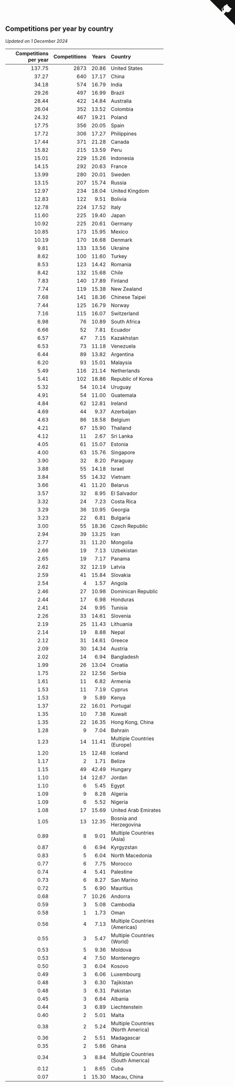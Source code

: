 ## Competitions per year by country

*Updated on  1 December 2024*

| Competitions per year | Competitions | Years | Country |
| ---: | ---: | ---: | :--- |
| 137.75 | 2873 | 20.86 | United States |
| 37.27 | 640 | 17.17 | China |
| 34.18 | 574 | 16.79 | India |
| 29.26 | 497 | 16.99 | Brazil |
| 28.44 | 422 | 14.84 | Australia |
| 26.04 | 352 | 13.52 | Colombia |
| 24.32 | 467 | 19.21 | Poland |
| 17.75 | 356 | 20.05 | Spain |
| 17.72 | 306 | 17.27 | Philippines |
| 17.44 | 371 | 21.28 | Canada |
| 15.82 | 215 | 13.59 | Peru |
| 15.01 | 229 | 15.26 | Indonesia |
| 14.15 | 292 | 20.63 | France |
| 13.99 | 280 | 20.01 | Sweden |
| 13.15 | 207 | 15.74 | Russia |
| 12.97 | 234 | 18.04 | United Kingdom |
| 12.83 | 122 | 9.51 | Bolivia |
| 12.78 | 224 | 17.52 | Italy |
| 11.60 | 225 | 19.40 | Japan |
| 10.92 | 225 | 20.61 | Germany |
| 10.85 | 173 | 15.95 | Mexico |
| 10.19 | 170 | 16.68 | Denmark |
| 9.81 | 133 | 13.56 | Ukraine |
| 8.62 | 100 | 11.60 | Turkey |
| 8.53 | 123 | 14.42 | Romania |
| 8.42 | 132 | 15.68 | Chile |
| 7.83 | 140 | 17.89 | Finland |
| 7.74 | 119 | 15.38 | New Zealand |
| 7.68 | 141 | 18.36 | Chinese Taipei |
| 7.44 | 125 | 16.79 | Norway |
| 7.16 | 115 | 16.07 | Switzerland |
| 6.98 | 76 | 10.89 | South Africa |
| 6.66 | 52 | 7.81 | Ecuador |
| 6.57 | 47 | 7.15 | Kazakhstan |
| 6.53 | 73 | 11.18 | Venezuela |
| 6.44 | 89 | 13.82 | Argentina |
| 6.20 | 93 | 15.01 | Malaysia |
| 5.49 | 116 | 21.14 | Netherlands |
| 5.41 | 102 | 18.86 | Republic of Korea |
| 5.32 | 54 | 10.14 | Uruguay |
| 4.91 | 54 | 11.00 | Guatemala |
| 4.84 | 62 | 12.81 | Ireland |
| 4.69 | 44 | 9.37 | Azerbaijan |
| 4.63 | 86 | 18.58 | Belgium |
| 4.21 | 67 | 15.90 | Thailand |
| 4.12 | 11 | 2.67 | Sri Lanka |
| 4.05 | 61 | 15.07 | Estonia |
| 4.00 | 63 | 15.76 | Singapore |
| 3.90 | 32 | 8.20 | Paraguay |
| 3.88 | 55 | 14.18 | Israel |
| 3.84 | 55 | 14.32 | Vietnam |
| 3.66 | 41 | 11.20 | Belarus |
| 3.57 | 32 | 8.95 | El Salvador |
| 3.32 | 24 | 7.23 | Costa Rica |
| 3.29 | 36 | 10.95 | Georgia |
| 3.23 | 22 | 6.81 | Bulgaria |
| 3.00 | 55 | 18.36 | Czech Republic |
| 2.94 | 39 | 13.25 | Iran |
| 2.77 | 31 | 11.20 | Mongolia |
| 2.66 | 19 | 7.13 | Uzbekistan |
| 2.65 | 19 | 7.17 | Panama |
| 2.62 | 32 | 12.19 | Latvia |
| 2.59 | 41 | 15.84 | Slovakia |
| 2.54 | 4 | 1.57 | Angola |
| 2.46 | 27 | 10.98 | Dominican Republic |
| 2.44 | 17 | 6.98 | Honduras |
| 2.41 | 24 | 9.95 | Tunisia |
| 2.26 | 33 | 14.61 | Slovenia |
| 2.19 | 25 | 11.43 | Lithuania |
| 2.14 | 19 | 8.88 | Nepal |
| 2.12 | 31 | 14.61 | Greece |
| 2.09 | 30 | 14.34 | Austria |
| 2.02 | 14 | 6.94 | Bangladesh |
| 1.99 | 26 | 13.04 | Croatia |
| 1.75 | 22 | 12.56 | Serbia |
| 1.61 | 11 | 6.82 | Armenia |
| 1.53 | 11 | 7.19 | Cyprus |
| 1.53 | 9 | 5.89 | Kenya |
| 1.37 | 22 | 16.01 | Portugal |
| 1.35 | 10 | 7.38 | Kuwait |
| 1.35 | 22 | 16.35 | Hong Kong, China |
| 1.28 | 9 | 7.04 | Bahrain |
| 1.23 | 14 | 11.41 | Multiple Countries (Europe) |
| 1.20 | 15 | 12.48 | Iceland |
| 1.17 | 2 | 1.71 | Belize |
| 1.15 | 49 | 42.49 | Hungary |
| 1.10 | 14 | 12.67 | Jordan |
| 1.10 | 6 | 5.45 | Egypt |
| 1.09 | 9 | 8.28 | Algeria |
| 1.09 | 6 | 5.52 | Nigeria |
| 1.08 | 17 | 15.69 | United Arab Emirates |
| 1.05 | 13 | 12.35 | Bosnia and Herzegovina |
| 0.89 | 8 | 9.01 | Multiple Countries (Asia) |
| 0.87 | 6 | 6.94 | Kyrgyzstan |
| 0.83 | 5 | 6.04 | North Macedonia |
| 0.77 | 6 | 7.75 | Morocco |
| 0.74 | 4 | 5.41 | Palestine |
| 0.73 | 6 | 8.27 | San Marino |
| 0.72 | 5 | 6.90 | Mauritius |
| 0.68 | 7 | 10.26 | Andorra |
| 0.59 | 3 | 5.08 | Cambodia |
| 0.58 | 1 | 1.73 | Oman |
| 0.56 | 4 | 7.13 | Multiple Countries (Americas) |
| 0.55 | 3 | 5.47 | Multiple Countries (World) |
| 0.53 | 5 | 9.36 | Moldova |
| 0.53 | 4 | 7.50 | Montenegro |
| 0.50 | 3 | 6.04 | Kosovo |
| 0.49 | 3 | 6.06 | Luxembourg |
| 0.48 | 3 | 6.30 | Tajikistan |
| 0.48 | 3 | 6.31 | Pakistan |
| 0.45 | 3 | 6.64 | Albania |
| 0.44 | 3 | 6.89 | Liechtenstein |
| 0.40 | 2 | 5.01 | Malta |
| 0.38 | 2 | 5.24 | Multiple Countries (North America) |
| 0.36 | 2 | 5.51 | Madagascar |
| 0.35 | 2 | 5.66 | Ghana |
| 0.34 | 3 | 8.84 | Multiple Countries (South America) |
| 0.12 | 1 | 8.65 | Cuba |
| 0.07 | 1 | 15.30 | Macau, China |


<a href="https://github.com/jonatanklosko/wca_statistics" class="github-corner" aria-label="View source on Github"><svg width="80" height="80" viewBox="0 0 250 250" style="fill:#151513; color:#fff; position: absolute; top: 0; border: 0; right: 0;" aria-hidden="true"><path d="M0,0 L115,115 L130,115 L142,142 L250,250 L250,0 Z"></path><path d="M128.3,109.0 C113.8,99.7 119.0,89.6 119.0,89.6 C122.0,82.7 120.5,78.6 120.5,78.6 C119.2,72.0 123.4,76.3 123.4,76.3 C127.3,80.9 125.5,87.3 125.5,87.3 C122.9,97.6 130.6,101.9 134.4,103.2" fill="currentColor" style="transform-origin: 130px 106px;" class="octo-arm"></path><path d="M115.0,115.0 C114.9,115.1 118.7,116.5 119.8,115.4 L133.7,101.6 C136.9,99.2 139.9,98.4 142.2,98.6 C133.8,88.0 127.5,74.4 143.8,58.0 C148.5,53.4 154.0,51.2 159.7,51.0 C160.3,49.4 163.2,43.6 171.4,40.1 C171.4,40.1 176.1,42.5 178.8,56.2 C183.1,58.6 187.2,61.8 190.9,65.4 C194.5,69.0 197.7,73.2 200.1,77.6 C213.8,80.2 216.3,84.9 216.3,84.9 C212.7,93.1 206.9,96.0 205.4,96.6 C205.1,102.4 203.0,107.8 198.3,112.5 C181.9,128.9 168.3,122.5 157.7,114.1 C157.9,116.9 156.7,120.9 152.7,124.9 L141.0,136.5 C139.8,137.7 141.6,141.9 141.8,141.8 Z" fill="currentColor" class="octo-body"></path></svg></a><style>.github-corner:hover .octo-arm{animation:octocat-wave 560ms ease-in-out}@keyframes octocat-wave{0%,100%{transform:rotate(0)}20%,60%{transform:rotate(-25deg)}40%,80%{transform:rotate(10deg)}}@media (max-width:500px){.github-corner:hover .octo-arm{animation:none}.github-corner .octo-arm{animation:octocat-wave 560ms ease-in-out}}</style>

